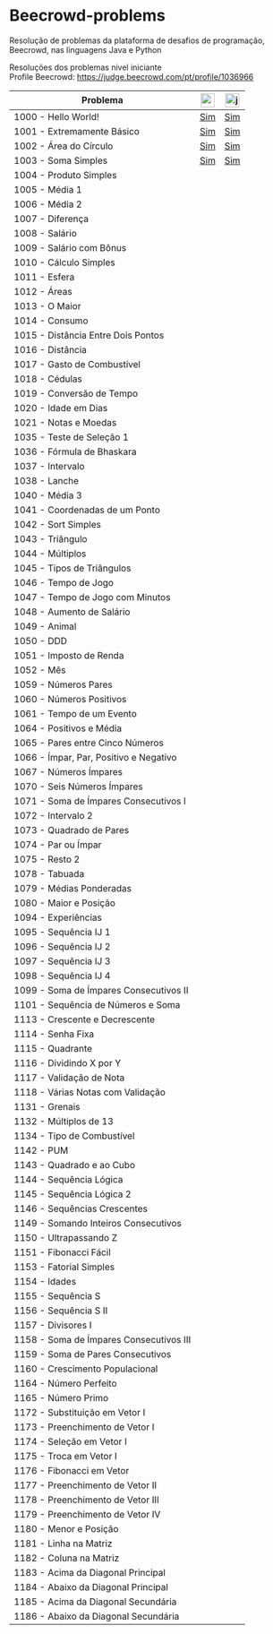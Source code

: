 # Beecrowd-problems
Resolução de problemas da plataforma de desafios de programação, Beecrowd, nas linguagens Java e Python

Resoluções dos problemas nivel iniciante
<br>
Profile Beecrowd: https://judge.beecrowd.com/pt/profile/1036966

Problema                             | <img src="https://cdn.jsdelivr.net/gh/devicons/devicon/icons/python/python-original.svg" height="25" alt="python logo" /> | <img src="https://cdn.jsdelivr.net/gh/devicons/devicon/icons/java/java-original.svg" height="25" alt="java logo" /> | 
-------------------------------------|-------------------------|-------------------------|
1000 - Hello World!                  | [Sim](./python/1000.py) | [Sim](./java/1000.java)
1001 - Extremamente Básico           | [Sim](./python/1001.py) | [Sim](./java/1001.java)
1002 - Área do Círculo               | [Sim](./python/1002.py) | [Sim](./java/1002.java)
1003 - Soma Simples                  | [Sim](./python/1003.py) | [Sim](./java/1003.java)
1004 - Produto Simples | |
1005 - Média 1 | |
1006 - Média 2 | |
1007 - Diferença | |
1008 - Salário | |
1009 - Salário com Bônus | |
1010 - Cálculo Simples | |
1011 - Esfera | |
1012 - Áreas | |
1013 - O Maior | |
1014 - Consumo | |
1015 - Distância Entre Dois Pontos | |
1016 - Distância | |
1017 - Gasto de Combustível | |
1018 - Cédulas | |
1019 - Conversão de Tempo | |
1020 - Idade em Dias | |
1021 - Notas e Moedas | |
1035 - Teste de Seleção 1 | |
1036 - Fórmula de Bhaskara | |
1037 - Intervalo | |
1038 - Lanche | |
1040 - Média 3 | |
1041 - Coordenadas de um Ponto | |
1042 - Sort Simples | |
1043 - Triângulo | |
1044 - Múltiplos | |
1045 - Tipos de Triângulos | |
1046 - Tempo de Jogo | |
1047 - Tempo de Jogo com Minutos | |
1048 - Aumento de Salário | |
1049 - Animal | |
1050 - DDD | |
1051 - Imposto de Renda | |
1052 - Mês | |
1059 - Números Pares | |
1060 - Números Positivos | |
1061 - Tempo de um Evento | |
1064 - Positivos e Média | |
1065 - Pares entre Cinco Números | |
1066 - Ímpar, Par, Positivo e Negativo | |
1067 - Números Ímpares | |
1070 - Seis Números Ímpares | |
1071 - Soma de Ímpares Consecutivos I | |
1072 - Intervalo 2 | |
1073 - Quadrado de Pares | |
1074 - Par ou Ímpar | |
1075 - Resto 2 | |
1078 - Tabuada | |
1079 - Médias Ponderadas | |
1080 - Maior e Posição | |
1094 - Experiências | |
1095 - Sequência IJ 1 | |
1096 - Sequência IJ 2 | |
1097 - Sequência IJ 3 | |
1098 - Sequência IJ 4 | |
1099 - Soma de Ímpares Consecutivos II | |
1101 - Sequência de Números e Soma | |
1113 - Crescente e Decrescente | |
1114 - Senha Fixa | |
1115 - Quadrante | |
1116 - Dividindo X por Y | |
1117 - Validação de Nota | |
1118 - Várias Notas com Validação | |
1131 - Grenais | |
1132 - Múltiplos de 13 | |
1134 - Tipo de Combustível | |
1142 - PUM | |
1143 - Quadrado e ao Cubo | |
1144 - Sequência Lógica | |
1145 - Sequência Lógica 2 | |
1146 - Sequências Crescentes | |
1149 - Somando Inteiros Consecutivos | |
1150 - Ultrapassando Z | |
1151 - Fibonacci Fácil | |
1153 - Fatorial Simples | |
1154 - Idades | |
1155 - Sequência S | |
1156 - Sequência S II | |
1157 - Divisores I | |
1158 - Soma de Ímpares Consecutivos III | |
1159 - Soma de Pares Consecutivos | |
1160 - Crescimento Populacional | |
1164 - Número Perfeito | |
1165 - Número Primo | |
1172 - Substituição em Vetor I | |
1173 - Preenchimento de Vetor I | |
1174 - Seleção em Vetor I | |
1175 - Troca em Vetor I | |
1176 - Fibonacci em Vetor | |
1177 - Preenchimento de Vetor II | |
1178 - Preenchimento de Vetor III | |
1179 - Preenchimento de Vetor IV | |
1180 - Menor e Posição | |
1181 - Linha na Matriz | |
1182 - Coluna na Matriz | |
1183 - Acima da Diagonal Principal | |
1184 - Abaixo da Diagonal Principal | |
1185 - Acima da Diagonal Secundária | |
1186 - Abaixo da Diagonal Secundária | |
